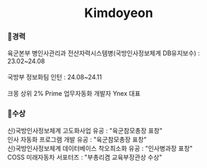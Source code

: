 <h1 align="center"> Kimdoyeon</h1>


<h3>🤗경력</h3>
육군본부 병인사관리과 전산자력시스템병(국방인사정보체계 DB유지보수) : 23.02~24.08
<br>
<br>
국방부 정보화팀 인턴 : 24.08~24.11
<br>
<br>
크몽 상위 2% Prime 업무자동화 개발자
Ynex 대표
<br>
<h3>🤗수상</h3>
신)국방인사정보체계 고도화사업 유공 : "육군참모총장 표창"
<br>
인사 자동화 프로그램 개발 유공 : "육군참모총장 표창"
<br>
신)국방인사정보체계 데이터베이스 착오최소화 유공 : "인사병과장 표창"
<br>
COSS 미래자동차 서포터즈 : "부총리겸 교육부장관상 수상"
